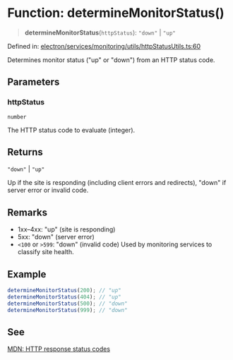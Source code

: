 # Function: determineMonitorStatus()

> **determineMonitorStatus**(`httpStatus`): `"down"` \| `"up"`

Defined in: [electron/services/monitoring/utils/httpStatusUtils.ts:60](https://github.com/Nick2bad4u/Uptime-Watcher/blob/main/electron/services/monitoring/utils/httpStatusUtils.ts#L60)

Determines monitor status ("up" or "down") from an HTTP status code.

## Parameters

### httpStatus

`number`

The HTTP status code to evaluate (integer).

## Returns

`"down"` \| `"up"`

Up if the site is responding (including client errors and
  redirects), "down" if server error or invalid code.

## Remarks

- 1xx–4xx: "up" (site is responding)
- 5xx: "down" (server error)
- `<100` or `>599`: "down" (invalid code) Used by monitoring services to
  classify site health.

## Example

```typescript
determineMonitorStatus(200); // "up"
determineMonitorStatus(404); // "up"
determineMonitorStatus(500); // "down"
determineMonitorStatus(999); // "down"
```

## See

[MDN: HTTP response status codes](https://developer.mozilla.org/en-US/docs/Web/HTTP/Status)
